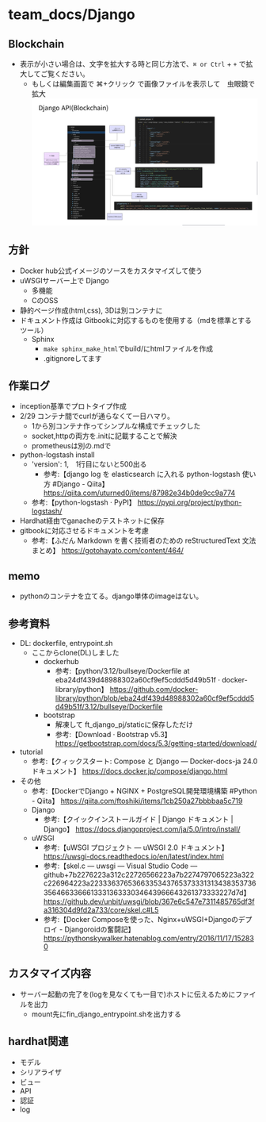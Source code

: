 # team_docs/Django

## Blockchain

- 表示が小さい場合は、文字を拡大する時と同じ方法で、`⌘ or Ctrl` + `+` で拡大してご覧ください。
  - もしくは編集画面で ⌘+クリック で画像ファイルを表示して　虫眼鏡で拡大
![alt text](<img/スクリーンショット 2024-03-21 11.52.21.png>)

## 方針

- Docker hub公式イメージのソースをカスタマイズして使う
- uWSGIサーバー上で Django
  - 多機能
  - CのOSS
- 静的ページ作成(html,css), 3Dは別コンテナに
- ドキュメント作成は Gitbookに対応するものを使用する（mdを標準とするツール）
  - Sphinx
    - `make sphinx_make_html`でbuild/にhtmlファイルを作成
    - .gitignoreしてます

## 作業ログ

- inception基準でプロトタイプ作成
- 2/29 コンテナ間でcurlが通らなくて一日ハマり。
  - 1から別コンテナ作ってシンプルな構成でチェックした
  - socket,httpの両方を.initに記載することで解決
  - prometheusは別の.mdで
- python-logstash install
  - 'version': 1,　1行目にないと500出る
    - 参考:【django log を elasticsearch に入れる python-logstash 使い方 #Django - Qiita】 https://qiita.com/uturned0/items/87982e34b0de9cc9a774
  - 参考:【python-logstash · PyPI】 https://pypi.org/project/python-logstash/
- Hardhat経由でganacheのテストネットに保存
- gitbookに対応させるドキュメントを考慮
  - 参考:【ふだん Markdown を書く技術者のための reStructuredText 文法まとめ】 https://gotohayato.com/content/464/
  
## memo

- pythonのコンテナを立てる。django単体のimageはない。

## 参考資料

- DL: dockerfile, entrypoint.sh 
  - ここからclone(DL)しました 
    - dockerhub
      - 参考:【python/3.12/bullseye/Dockerfile at eba24df439d48988302a60cf9ef5cddd5d49b51f · docker-library/python】 https://github.com/docker-library/python/blob/eba24df439d48988302a60cf9ef5cddd5d49b51f/3.12/bullseye/Dockerfile
    - bootstrap
      - 解凍して ft_django_pj/staticに保存しただけ
      - 参考:【Download · Bootstrap v5.3】 https://getbootstrap.com/docs/5.3/getting-started/download/
- tutorial
	- 参考:【クィックスタート: Compose と Django — Docker-docs-ja 24.0 ドキュメント】 https://docs.docker.jp/compose/django.html
- その他
  - 参考:【DockerでDjango + NGINX + PostgreSQL開発環境構築 #Python - Qiita】 https://qiita.com/ftoshiki/items/1cb250a27bbbbaa5c719
  - Django
    - 参考:【クイックインストールガイド | Django ドキュメント | Django】 https://docs.djangoproject.com/ja/5.0/intro/install/
  - uWSGI
    - 参考:【uWSGI プロジェクト — uWSGI 2.0 ドキュメント】 https://uwsgi-docs.readthedocs.io/en/latest/index.html
    - 参考:【skel.c — uwsgi — Visual Studio Code — github+7b2276223a312c22726566223a7b2274797065223a322c226964223a2233363765366335343765373331313438353736356466336661333136333034643966643261373333227d7d】 https://github.dev/unbit/uwsgi/blob/367e6c547e7311485765df3fa316304d9fd2a733/core/skel.c#L5
    - 参考:【Docker Composeを使った、Nginx+uWSGI+Djangoのデプロイ - Djangoroidの奮闘記】 https://pythonskywalker.hatenablog.com/entry/2016/11/17/152830  

## カスタマイズ内容

- サーバー起動の完了を(logを見なくても一目で)ホストに伝えるためにファイルを出力
  - mount先にfin_django_entrypoint.shを出力する

## hardhat関連

- モデル
- シリアライザ
- ビュー
- API
- 認証
- log



